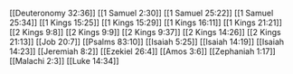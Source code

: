 [[Deuteronomy 32:36]]
[[1 Samuel 2:30]]
[[1 Samuel 25:22]]
[[1 Samuel 25:34]]
[[1 Kings 15:25]]
[[1 Kings 15:29]]
[[1 Kings 16:11]]
[[1 Kings 21:21]]
[[2 Kings 9:8]]
[[2 Kings 9:9]]
[[2 Kings 9:37]]
[[2 Kings 14:26]]
[[2 Kings 21:13]]
[[Job 20:7]]
[[Psalms 83:10]]
[[Isaiah 5:25]]
[[Isaiah 14:19]]
[[Isaiah 14:23]]
[[Jeremiah 8:2]]
[[Ezekiel 26:4]]
[[Amos 3:6]]
[[Zephaniah 1:17]]
[[Malachi 2:3]]
[[Luke 14:34]]
